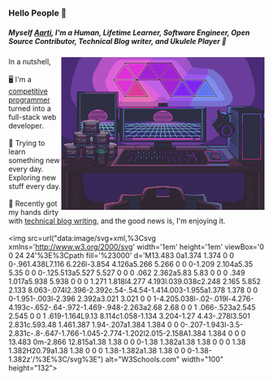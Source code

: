 ### Hello People 👋

<h5>Myself <a href="https://aarti002singh.netlify.app/">Aarti</a>, I'm a Human, Lifetime Learner, Software Engineer, Open Source Contributor, Technical Blog writer, and Ukulele Player 🎸</h5>
<img align="right" width="400" height="300" src="https://github.com/Aarti002/Aarti002/blob/main/profile.gif">


In a nutshell, <br/><br/>
🖥️ I'm a <a href="https://leetcode.com/pro001/">competitive programmer</a> turned into a full-stack web developer. <br/><br/>
🌱 Trying to learn something new every day. Exploring new stuff every day. <br/><br/>
📃 Recently got my hands dirty with <a href="https://medium.com/@aartikumarisingh3002">technical blog writing</a>, and the good news is, I'm enjoying it.<br/><br/>
<img src=url("data:image/svg+xml,%3Csvg xmlns='http://www.w3.org/2000/svg' width='1em' height='1em' viewBox='0 0 24 24'%3E%3Cpath fill='%23000' d='M13.483 0a1.374 1.374 0 0 0-.961.438L7.116 6.226l-3.854 4.126a5.266 5.266 0 0 0-1.209 2.104a5.35 5.35 0 0 0-.125.513a5.527 5.527 0 0 0 .062 2.362a5.83 5.83 0 0 0 .349 1.017a5.938 5.938 0 0 0 1.271 1.818l4.277 4.193l.039.038c2.248 2.165 5.852 2.133 8.063-.074l2.396-2.392c.54-.54.54-1.414.003-1.955a1.378 1.378 0 0 0-1.951-.003l-2.396 2.392a3.021 3.021 0 0 1-4.205.038l-.02-.019l-4.276-4.193c-.652-.64-.972-1.469-.948-2.263a2.68 2.68 0 0 1 .066-.523a2.545 2.545 0 0 1 .619-1.164L9.13 8.114c1.058-1.134 3.204-1.27 4.43-.278l3.501 2.831c.593.48 1.461.387 1.94-.207a1.384 1.384 0 0 0-.207-1.943l-3.5-2.831c-.8-.647-1.766-1.045-2.774-1.202l2.015-2.158A1.384 1.384 0 0 0 13.483 0m-2.866 12.815a1.38 1.38 0 0 0-1.38 1.382a1.38 1.38 0 0 0 1.38 1.382H20.79a1.38 1.38 0 0 0 1.38-1.382a1.38 1.38 0 0 0-1.38-1.382z'/%3E%3C/svg%3E") alt="W3Schools.com" width="100" height="132">
